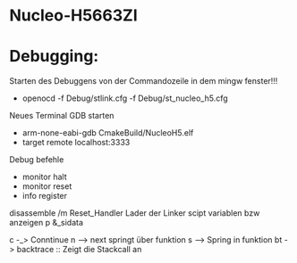 # Nucleo-H5663ZI

# Debugging:
Starten des Debuggens von der Commandozeile in dem mingw fenster!!!
- openocd -f Debug/stlink.cfg -f Debug/st_nucleo_h5.cfg

Neues Terminal GDB starten
- arm-none-eabi-gdb CmakeBuild/NucleoH5.elf
- target remote localhost:3333

Debug befehle
- monitor halt
- monitor reset
-  info register


disassemble /m Reset_Handler
Lader der Linker scipt variablen bzw anzeigen
 p &_sidata

 c -_> Conntinue
 n --> next springt über funktion
 s --> Spring in funktion
 bt -> backtrace :: Zeigt die Stackcall an

